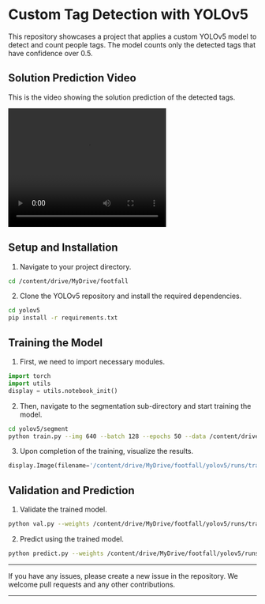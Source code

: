 # Custom Tag Detection with YOLOv5

This repository showcases a project that applies a custom YOLOv5 model to detect and count people tags. The model counts only the detected tags that have confidence over 0.5.

## Solution Prediction Video

This is the video showing the solution prediction of the detected tags.

<video width="320" height="240" controls>
  <source src="comp_solution_pred.mp4" type="video/mp4">
Your browser does not support the video tag.
</video>

## Setup and Installation

1. Navigate to your project directory.

```bash
cd /content/drive/MyDrive/footfall
```

2. Clone the YOLOv5 repository and install the required dependencies.

```bash
cd yolov5
pip install -r requirements.txt
```

## Training the Model

1. First, we need to import necessary modules.

```python
import torch
import utils
display = utils.notebook_init()
```

2. Then, navigate to the segmentation sub-directory and start training the model.

```bash
cd yolov5/segment
python train.py --img 640 --batch 128 --epochs 50 --data /content/drive/MyDrive/footfall/AI-Task-footfallcam-3/data.yaml --weights yolov5s-seg.pt --name exp3
```

3. Upon completion of the training, visualize the results.

```python
display.Image(filename='/content/drive/MyDrive/footfall/yolov5/runs/train-seg/exp3/results.png', width=1200)
```

## Validation and Prediction

1. Validate the trained model.

```bash
python val.py --weights /content/drive/MyDrive/footfall/yolov5/runs/train-seg/exp3/weights/best.pt --data /content/drive/MyDrive/footfall/AI-Task-footfallcam-2/data.yaml --img 640  --name exp3
```

2. Predict using the trained model.

```bash
python predict.py --weights /content/drive/MyDrive/footfall/yolov5/runs/train-seg/exp3/weights/best.pt --conf 0.25 --source /content/drive/MyDrive/footfall/sample.mp4 --name exp1805
```

---

If you have any issues, please create a new issue in the repository. We welcome pull requests and any other contributions.

---

